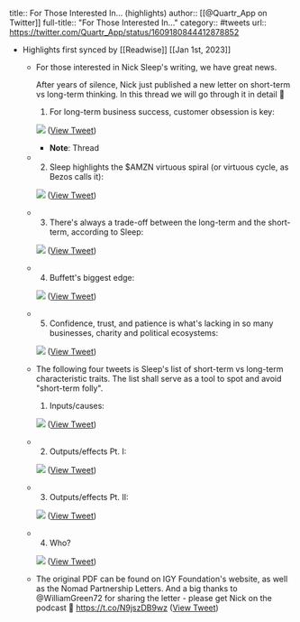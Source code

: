title:: For Those Interested In... (highlights)
author:: [[@Quartr_App on Twitter]]
full-title:: "For Those Interested In..."
category:: #tweets
url:: https://twitter.com/Quartr_App/status/1609180844412878852

- Highlights first synced by [[Readwise]] [[Jan 1st, 2023]]
	- For those interested in Nick Sleep's writing, we have great news. 
	  
	  After years of silence, Nick just published a new letter on short-term vs long-term thinking. In this thread we will go through it in detail 🧵
	  
	  1. For long-term business success, customer obsession is key: 
	  
	  ![](https://pbs.twimg.com/media/FlTvMw1WAAUBRxf.png) ([View Tweet](https://twitter.com/Quartr_App/status/1609180844412878852))
		- **Note**: Thread
	- 2. Sleep highlights the $AMZN virtuous spiral (or virtuous cycle, as Bezos calls it): 
	  
	  ![](https://pbs.twimg.com/media/FlTv2TuWAAMWg-A.jpg) ([View Tweet](https://twitter.com/Quartr_App/status/1609180850108747779))
	- 3. There's always a trade-off between the long-term and the short-term, according to Sleep: 
	  
	  ![](https://pbs.twimg.com/media/FlTwYB5WAAEg8Rf.png) ([View Tweet](https://twitter.com/Quartr_App/status/1609180853770256386))
	- 4. Buffett's biggest edge: 
	  
	  ![](https://pbs.twimg.com/media/FlTwwLIXoAA2imx.png) ([View Tweet](https://twitter.com/Quartr_App/status/1609180858581131264))
	- 5. Confidence, trust, and patience is what's lacking in so many businesses, charity and political ecosystems: 
	  
	  ![](https://pbs.twimg.com/media/FlTw6dJXEAE-OG1.png) ([View Tweet](https://twitter.com/Quartr_App/status/1609180863719243778))
	- The following four tweets is Sleep's list of short-term vs long-term characteristic traits. The list shall serve as a tool to spot and avoid "short-term folly".
	  
	  1. Inputs/causes: 
	  
	  ![](https://pbs.twimg.com/media/FlTxT_ZXkAIisOj.png) ([View Tweet](https://twitter.com/Quartr_App/status/1609180868400058370))
	- 2. Outputs/effects Pt. I: 
	  
	  ![](https://pbs.twimg.com/media/FlTyFaAXoAIhfPG.png) ([View Tweet](https://twitter.com/Quartr_App/status/1609180873110200320))
	- 3. Outputs/effects Pt. II: 
	  
	  ![](https://pbs.twimg.com/media/FlTyZHdWYAMOXwD.png) ([View Tweet](https://twitter.com/Quartr_App/status/1609180877367410693))
	- 4. Who? 
	  
	  ![](https://pbs.twimg.com/media/FlTyMGZX0AEpslY.png) ([View Tweet](https://twitter.com/Quartr_App/status/1609180881994014721))
	- The original PDF can be found on IGY Foundation's website, as well as the Nomad Partnership Letters. And a big thanks to @WilliamGreen72 for sharing the letter - please get Nick on the podcast 🙏 https://t.co/N9jszDB9wz ([View Tweet](https://twitter.com/Quartr_App/status/1609180887522095105))